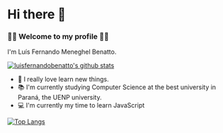 # Hi there 👋

### 🎉🎊 Welcome to my profile 🎉🎊

 I'm Luís Fernando Meneghel Benatto. 
 
 [![luisfernandobenatto's github stats](https://github-readme-stats.vercel.app/api?username=luisfernandobenatto&show_icons=true&theme=radical)](https://github.com/luisfernandobenatto/github-readme-stats) 
 
 - 🤤 I really love learn new things.
 - 📚 I'm currently studying Computer Science at the best university in Paraná, the UENP university.
 - 💻 I'm currently my time to learn JavaScript
 
[![Top Langs](https://github-readme-stats.vercel.app/api/top-langs/?username=luisfernandobenatto&show_icons=true&theme=radical)](https://github.com/luisfernandobenatto/github-readme-stats) 

<!--
**LuisFernandoBenatto/LuisFernandoBenatto** is a ✨ _special_ ✨ repository because its `README.md` (this file) appears on your GitHub profile.

Here are some ideas to get you started:

- 🔭 I’m currently working on ...
- 🌱 I’m currently learning ...
- 👯 I’m looking to collaborate on ...
- 🤔 I’m looking for help with ...
- 💬 Ask me about ...
- 📫 How to reach me: ...
- 😄 Pronouns: ...
- ⚡ Fun fact: ...
-->
